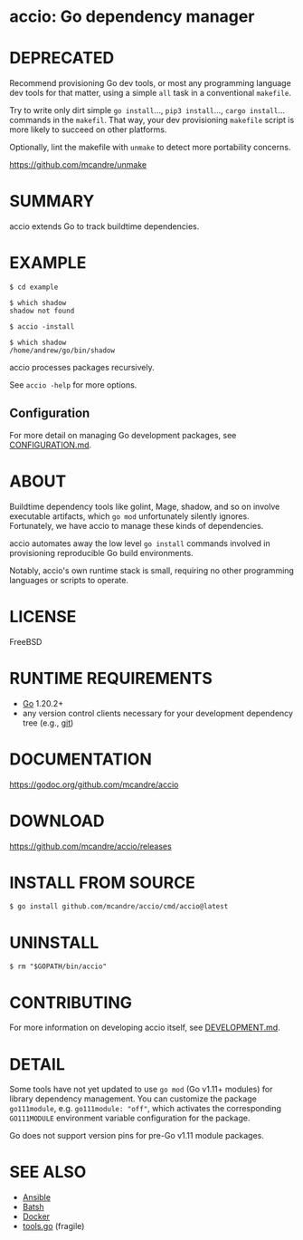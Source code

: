 # accio: Go dependency manager

# DEPRECATED

Recommend provisioning Go dev tools, or most any programming language dev tools for that matter, using a simple `all` task in a conventional `makefile`.

Try to write only dirt simple `go install`..., `pip3 install`..., `cargo install`... commands in the `makefil`. That way, your dev provisioning `makefile` script is more likely to succeed on other platforms.

Optionally, lint the makefile with `unmake` to detect more portability concerns.

https://github.com/mcandre/unmake

# SUMMARY

accio extends Go to track buildtime dependencies.

# EXAMPLE

```console
$ cd example

$ which shadow
shadow not found

$ accio -install

$ which shadow
/home/andrew/go/bin/shadow
```

accio processes packages recursively.

See `accio -help` for more options.

## Configuration

For more detail on managing Go development packages, see [CONFIGURATION.md](CONFIGURATION.md).

# ABOUT

Buildtime dependency tools like golint, Mage, shadow, and so on involve executable artifacts, which `go mod` unfortunately silently ignores. Fortunately, we have accio to manage these kinds of dependencies.

accio automates away the low level `go install` commands involved in provisioning reproducible Go build environments.

Notably, accio's own runtime stack is small, requiring no other programming languages or scripts to operate.

# LICENSE

FreeBSD

# RUNTIME REQUIREMENTS

* [Go](https://golang.org/) 1.20.2+
* any version control clients necessary for your development dependency tree (e.g., [git](https://git-scm.com/))

# DOCUMENTATION

https://godoc.org/github.com/mcandre/accio

# DOWNLOAD

https://github.com/mcandre/accio/releases

# INSTALL FROM SOURCE

```console
$ go install github.com/mcandre/accio/cmd/accio@latest
```

# UNINSTALL

```console
$ rm "$GOPATH/bin/accio"
```

# CONTRIBUTING

For more information on developing accio itself, see [DEVELOPMENT.md](DEVELOPMENT.md).

# DETAIL

Some tools have not yet updated to use `go mod` (Go v1.11+ modules) for library dependency management. You can customize the package `go111module`, e.g. `go111module: "off"`, which activates the corresponding `GO111MODULE` environment variable configuration for the package.

Go does not support version pins for pre-Go v1.11 module packages.

# SEE ALSO

* [Ansible](https://www.ansible.com/)
* [Batsh](https://batsh.org/)
* [Docker](https://www.docker.com/)
* [tools.go](https://marcofranssen.nl/manage-go-tools-via-go-modules) (fragile)
